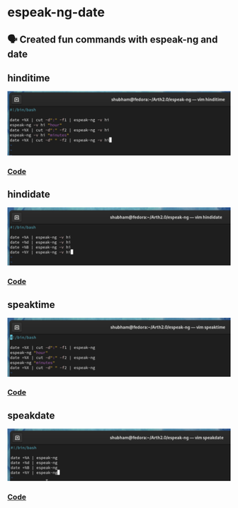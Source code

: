 # espeak-ng-date
## 🗣 Created fun commands with espeak-ng and date

## hinditime
![alt text](https://github.com/AnonMrNone/espeak-ng-date/blob/main/images/hinditime.png)

### [Code](https://github.com/AnonMrNone/espeak-ng-date/blob/main/espeak-ng/hinditime)

## hindidate
![alt text](https://github.com/AnonMrNone/espeak-ng-date/blob/main/images/hindidate.png)

### [Code](https://github.com/AnonMrNone/espeak-ng-date/blob/main/espeak-ng/hindidate)

## speaktime
![alt text](https://github.com/AnonMrNone/espeak-ng-date/blob/main/images/speaktime.png)

### [Code](https://github.com/AnonMrNone/espeak-ng-date/blob/main/espeak-ng/speaktime)

## speakdate
![alt text](https://github.com/AnonMrNone/espeak-ng-date/blob/main/images/speakdate.png)

### [Code](https://github.com/AnonMrNone/espeak-ng-date/blob/main/espeak-ng/speakdate)
